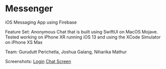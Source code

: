 # Messenger
iOS Messaging App using Firebase

Feature Set:
Anonymous Chat that is built using SwiftUI on MacOS Mojave.
Tested working on iPhone XR running iOS 13 and using the XCode Simulator on iPhone XS Max

Team: Gurudutt Perichetla, Joshua Galang, Niharika Mathur

Screenshots:
[Login](login.png)
[Chat Screen](chat.png)

